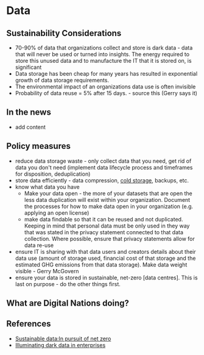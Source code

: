 # Data
## Sustainability Considerations
- 70-90% of data that organizations collect and store is dark data - data that will never be used or turned into insights. The energy required to store this unused data and to manufacture the IT that it is stored on, is significant
- Data storage has been cheap for many years has resulted in exponential growth of data storage requirements.
- The environmental impact of an organizations data use is often invisible 
-	Probability of data reuse = 5% after 15 days. - source this (Gerry says it)

## In the news
- add content

## Policy measures
- reduce data storage waste - only collect data that you need, get rid of data you don't need (implement data lifecycle process and timeframes for disposition, deduplication)
- store data efficiently - data compression, [cold storage](https://en.wikipedia.org/wiki/Cold_data), backups, etc.
- know what data you have
  - Make your data open - the more of your datasets that are open the less data duplication will exist within your organization. Document the processes for how to make data open in your organization (e.g. applying an open license) 
  - make data findable so that it can be reused and not duplicated. Keeping in mind that personal data must be only used in they way that was stated in the privacy statement connected to that data collection. Where possible, ensure that privacy statements allow for data re-use
- ensure IT is sharing with that data users and creators details about their data use (amount of storage used, financial cost of that storage and the estimated GHG emissions from that data storage). Make data weight visible - Gerry McGovern
- ensure your data is stored in sustainable, net-zero [data centres]. This is last on purpose - do the other things first.

## What are Digital Nations doing?

## References
- [Sustainable data:In pursuit of net zero](https://sustainabledata.economist.com/)
- [Illuminating dark data in enterprises](https://www.forbes.com/sites/forbestechcouncil/2020/09/25/illuminating-dark-data-in-enterprises/?sh=6f29741bc36a)
